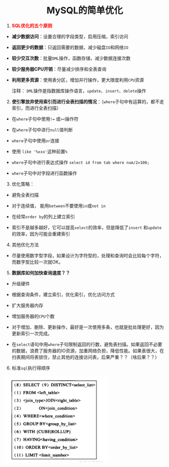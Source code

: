 # <center>MySQL的简单优化</center>

1. <font color='red'>**SQL优化的五个原则**</font>

 - **减少数据访问**：设置合理的字段类型，启用压缩，索引访问

 - **返回更少的数据**：只返回需要的数据，减少磁盘`IO`和网络`IO`

 - **较少交互次数**：批量`DML`操作，函数存储，减少数据连接次数

 - **较少服务器CPU开销**：尽量减少排序和全表查询

 - **利用更多资源**：使用表分区，增加并行操作，更大限度利用`CPU`资源

   

   注释： `DML`操作是指数据库操作语言，`update`、`insert`、`delete`操作

   

2. **使引擎放弃使用索引而进行全表扫描的情况**：（`where`子句中有运算的，都不走索引，而进行全表扫描）

- 在`where`子句中使用`!=` 或`><`操作符

- 在`where`子句中进行`null`值判断

- `where`子句中使用`or`连接

- 使用 `like '%xxx'`这种前置`%`

- `where`子句中进行表达式操作 `select id from tab where num/2=100;`

- `where`子句中对字段进行函数操作

  

3. 优化策略：

- 避免全表扫描

- 对于连续值， 能用`between`不要使用`in`或`not in`

- 在经常`order by`的列上建立索引

- 索引不是越多越好，它可以提高`select`的效率，但是降低了`insert` 和`update`的效率，因为可能会重建索引

  

4. 其他优化方法

- 尽量使用数字型字段，如果设计为字符型的，处理和查询时会比较每个字符，而数字型比较一次就OK。

  

5. **数据库如何加快查询速度？？**

- 升级硬件

- 根据查询条件，建立索引，优化索引，优化访问方式

- 扩大服务器内存

- 增加服务器的`CPU`个数

- 对于增加、删除、更新操作，最好是一次使用多条，也就是批处理更好，因为更新索引一次完成。

- 在`select`语句中用`where`子句限制返回的行数，避免表扫描。如果返回不必要的数据，浪费了服务器的IO资源，加重网络负担，降低性能。如果表很大，在扫表期间将表锁住，禁止其他的连接访问表，后果严重？？（啥后果？？）

  

6. 标准`sql`执行得顺序

   

![image-20210908093743195](MySQL简单优化.assets/image-20210908093743195.png)

